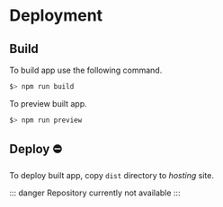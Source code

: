 # Deployment

## Build

To build app use the following command.

```powershell
$> npm run build
```

To preview built app.

```powershell
$> npm run preview
```

## Deploy ⛔

To deploy built app, copy `dist` directory to _hosting_ site.

::: danger Repository currently not available
:::
